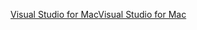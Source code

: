 [<span data-ttu-id="c8776-101">Visual Studio for Mac</span><span class="sxs-lookup"><span data-stu-id="c8776-101">Visual Studio for Mac</span></span>](https://visualstudio.microsoft.com/vs/mac/)
